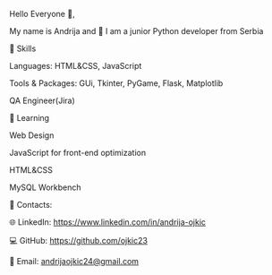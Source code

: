    Hello Everyone 👋,

My name is Andrija and 🐍 I am a junior Python developer from Serbia



🎯 Skills

Languages: HTML&CSS, JavaScript

Tools & Packages: GUi, Tkinter, PyGame, Flask, Matplotlib

QA Engineer(Jira)



📖 Learning

Web Design

JavaScript for front-end optimization

HTML&CSS

MySQL Workbench



🔗 Contacts:

🌐 LinkedIn: https://www.linkedin.com/in/andrija-ojkic

💻 GitHub: https://github.com/ojkic23

📧 Email: andrijaojkic24@gmail.com
